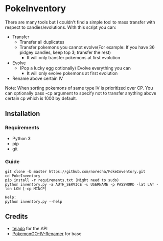 # PokeInventory
There are many tools but I couldn't find a simple tool to mass transfer with respect to candies/evolutions. With this script you can:

- Transfer
  - Transfer all duplicates
  - Transfer pokemons you cannot evolve(For example: If you have 36 pidgey candies, keep top 3; transfer the rest)
    - It will only transfer pokemons at first evolution
- Evolve
  - (Pop a lucky egg optionally) Evolve everything you can
    - It will only evolve pokemons at first evolution
- Rename above certain IV
 
Note: When sorting pokemons of same type IV is prioritized over CP. You can optionally pass -cp argument to specify not to transfer anything above certain cp which is 1000 by default.

## Installation

### Requirements
- Python 3
- pip
- git

### Guide
```
git clone -b master https://github.com/norecha/PokeInventory.git
cd PokeInventory
pip install -r requirements.txt (Might need to sudo)
python inventory.py -a AUTH_SERVICE -u USERNAME -p PASSWORD -lat LAT -lon LON [-cp MINCP]

Help:
python inventory.py --help
```

## Credits
- [tejado](https://github.com/tejado) for the API
- [PokemonGO-IV-Renamer](https://github.com/Boren/PokemonGO-IV-Renamer) for base
